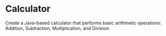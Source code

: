 # Calculator
Create a Java-based calculator that performs basic arithmetic operations: Addition, Subtraction, Multiplication, and Division.
